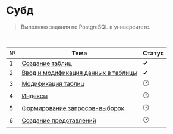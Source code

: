 # Субд


>Выполняю задания по PostgreSQL в университете.

<br>

| № | Тема | Статус |
|---|---|---|
|1|[Создание таблиц](https://github.com/AlimKugot/PostgresqlBasics/blob/master/sql/1_create.sql)|✔|
|2|[Ввод и модификация данных в таблицы](https://github.com/AlimKugot/PostgresqlBasics/blob/master/sql/2_insert.sql)|✔|
|3|[Модификация таблиц]()|🕑|
|4|[Индексы]()|🕑|
|5|[Формирование запросов-выборок]()|🕑|
|6|[Создание представлений]()|🕑|
